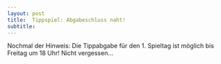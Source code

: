 ```yaml
---
layout: post
title:  Tippspiel: Abgabeschluss naht!
subtitle:  
---
```


Nochmal der Hinweis: Die Tippabgabe für den 1. Spieltag ist möglich bis Freitag um 18 Uhr! Nicht vergessen...


